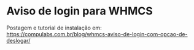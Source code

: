 # Aviso de login para WHMCS

Postagem e tutorial de instalação em: https://compulabs.com.br/blog/whmcs-aviso-de-login-com-opcao-de-deslogar/
